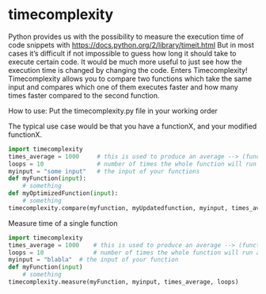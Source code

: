 # timecomplexity

Python provides us with the possibility to measure the execution time of code snippets with 
https://docs.python.org/2/library/timeit.html 
But in most cases it’s difficult if not impossible to guess how long it should take
to execute certain code. It would be much more useful to just see how the execution time is changed by changing the code.
Enters  Timecomplexity! Timecomplexity allows you to compare two functions which take the same input and compares which one
of them executes faster and how many times faster compared to the second function. 

How to use:
Put the timecomplexity.py file in your working order

The typical use case would be that you have a functionX, and your modified functionX. 

```python
import timecomplexity
times_average = 1000     # this is used to produce an average --> (function_calls / number_of_calls)
loops = 10               # number of times the whole function will run and print to the console
myinput = "some input"   # the input of your functions
def myFunction(input):
	# something
def myOptimizedFunction(input):
	# something
timecomplexity.compare(myfunction, myUpdatedfunction, myinput, times_average, loops)
```
Measure time of a single function
```python
import timecomplexity
times_average = 1000    # this is used to produce an average --> (function_calls / number_of_calls)
loops = 10              # number of times the whole function will run and print to the console
myinput = "blabla"	# the input of your function
def myFunction(input)
	# something
timecomplexity.measure(myFunction, myinput, times_average, loops)
```

